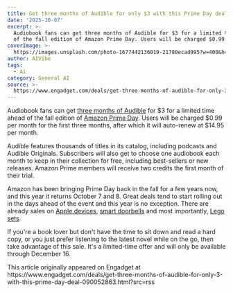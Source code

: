 ```yaml
---
title: Get three months of Audible for only $3 with this Prime Day deal
date: '2025-10-07'
excerpt: >-
  Audiobook fans can get three months of Audible for $3 for a limited time ahead
  of the fall edition of Amazon Prime Day. Users will be charged $0.99 pe...
coverImage: >-
  https://images.unsplash.com/photo-1677442136019-21780ecad995?w=400&h=200&fit=crop&auto=format
author: AIVibe
tags:
  - Ai
category: General AI
source: >-
  https://www.engadget.com/deals/get-three-months-of-audible-for-only-3-with-this-prime-day-deal-090052863.html?src=rss
---
```

<p>Audiobook fans can get <a data-i13n="elm:affiliate_link;sellerN:Amazon;elmt:;cpos:1;pos:1" href="https://shopping.yahoo.com/rdlw?merchantId=66ea567a-c987-4c2e-a2ff-02904efde6ea&amp;siteId=us-engadget&amp;pageId=1p-autolink&amp;contentUuid=fcdc03e1-a6aa-46cb-bcc6-a6abb7d408c9&amp;featureId=text-link&amp;merchantName=Amazon&amp;linkText=three+months+of+Audible&amp;custData=eyJzb3VyY2VOYW1lIjoiV2ViLURlc2t0b3AtVmVyaXpvbiIsImxhbmRpbmdVcmwiOiJodHRwczovL3d3dy5hbWF6b24uY29tL2h6L2F1ZGlibGUvYXJ5YS9tbHA_dGFnPWdkZ3QwYy0yMCIsImNvbnRlbnRVdWlkIjoiZmNkYzAzZTEtYTZhYS00NmNiLWJjYzYtYTZhYmI3ZDQwOGM5Iiwib3JpZ2luYWxVcmwiOiJodHRwczovL3d3dy5hbWF6b24uY29tL2h6L2F1ZGlibGUvYXJ5YS9tbHAiLCJkeW5hbWljQ2VudHJhbFRyYWNraW5nSWQiOnRydWUsInNpdGVJZCI6InVzLWVuZ2FkZ2V0IiwicGFnZUlkIjoiMXAtYXV0b2xpbmsiLCJmZWF0dXJlSWQiOiJ0ZXh0LWxpbmsifQ&amp;signature=AQAAAb_0Zz4ye-se1XGtTTSJSAXfZMrZbaIoQydvuzBvd0mk&amp;gcReferrer=https%3A%2F%2Fwww.amazon.com%2Fhz%2Faudible%2Farya%2Fmlp" class="rapid-with-clickid" data-original-link="https://www.amazon.com/hz/audible/arya/mlp">three months of Audible</a> for $3 for a limited time ahead of the fall edition of <a data-i13n="cpos:2;pos:1" href="https://www.engadget.com/deals/the-best-amazon-prime-day-deals-include-early-tech-discounts-on-apple-samsung-anker-shark-and-others-050801618.html">Amazon Prime Day</a>. Users will be charged $0.99 per month for the first three months, after which it will auto-renew at $14.95 per month.</p> 
<p>Audible features thousands of titles in its catalog, including podcasts and Audible Originals. Subscribers will also get to choose one audiobook each month to keep in their collection for free, including best-sellers or new releases. Amazon Prime members will receive two credits the first month of their trial.</p> <span id="end-legacy-contents"></span> 
<p> <core-commerce id="d79b99ad26754d858bf4be21230e65af" data-type="product-list" data-original-url="https://www.amazon.com/hz/audible/arya/mlp"></core-commerce></p> 
<p>Amazon has been bringing Prime Day back in the fall for a few years now, and this year it returns October 7 and 8. Great deals tend to start rolling out in the days ahead of the event and this year is no exception. There are already sales on <a data-i13n="cpos:3;pos:1" href="https://www.engadget.com/deals/the-best-early-october-prime-day-deals-on-apple-devices-125644735.html">Apple devices</a>, <a data-i13n="cpos:4;pos:1" href="https://www.engadget.com/deals/prime-day-deal-this-battery-powered-ring-doorbell-is-47-percent-off-154508525.html">smart doorbells</a> and most importantly, <a data-i13n="cpos:5;pos:1" href="https://www.engadget.com/deals/prime-day-lego-deals-get-up-to-38-percent-off-star-wars-and-super-mario-sets-121513961.html">Lego sets</a>.</p> 
<p>If you're a book lover but don't have the time to sit down and read a hard copy, or you just prefer listening to the latest novel while on the go, then take advantage of this sale. It's a limited-time offer and will only be available through December 16.</p>This article originally appeared on Engadget at https://www.engadget.com/deals/get-three-months-of-audible-for-only-3-with-this-prime-day-deal-090052863.html?src=rss
